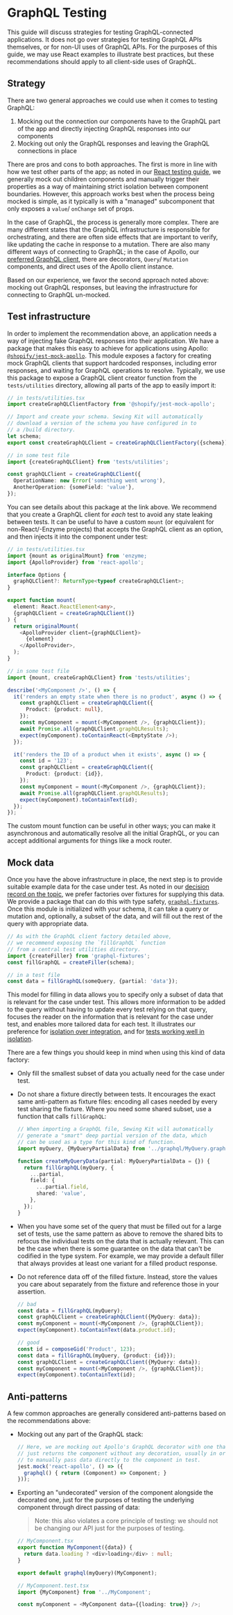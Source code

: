 # GraphQL Testing

This guide will discuss strategies for testing GraphQL-connected applications. It does not go over strategies for testing GraphQL APIs themselves, or for non-UI uses of GraphQL APIs. For the purposes of this guide, we may use React examples to illustrate best practices, but these recommendations should apply to all client-side uses of GraphQL.

## Strategy

There are two general approaches we could use when it comes to testing GraphQL:

1. Mocking out the connection our components have to the GraphQL part of the app and directly injecting GraphQL responses into our components
1. Mocking out only the GraphQL responses and leaving the GraphQL connections in place

There are pros and cons to both approaches. The first is more in line with how we test other parts of the app; as noted in our [React testing guide](../React/Testing.md), we generally mock out children components and manually trigger their properties as a way of maintaining strict isolation between component boundaries. However, this approach works best when the process being mocked is simple, as it typically is with a "managed" subcomponent that only exposes a `value`/ `onChange` set of props.

In the case of GraphQL, the process is generally more complex. There are many different states that the GraphQL infrastructure is responsible for orchestrating, and there are often side effects that are important to verify, like updating the cache in response to a mutation. There are also many different ways of connecting to GraphQL; in the case of Apollo, our [preferred GraphQL client](../../Decision%20records/02%20-%20Use%20Apollo%20as%20our%20GraphQL%20client.md), there are decorators, `Query`/ `Mutation` components, and direct uses of the Apollo client instance.

Based on our experience, we favor the second approach noted above: mocking out GraphQL responses, but leaving the infrastructure for connecting to GraphQL un-mocked.

## Test infrastructure

In order to implement the recommendation above, an application needs a way of injecting fake GraphQL responses into their application. We have a package that makes this easy to achieve for applications using Apollo: [`@shopify/jest-mock-apollo`](https://github.com/Shopify/quilt/tree/master/packages/jest-mock-apollo). This module exposes a factory for creating mock GraphQL clients that support hardcoded responses, including error responses, and waiting for GraphQL operations to resolve. Typically, we use this package to expose a GraphQL client creator function from the `tests/utilities` directory, allowing all parts of the app to easily import it:

```ts
// in tests/utilities.tsx
import createGraphQLClientFactory from '@shopify/jest-mock-apollo';

// Import and create your schema. Sewing Kit will automatically
// download a version of the schema you have configured in to
// a /build directory.
let schema;
export const createGraphQLClient = createGraphQLClientFactory({schema});

// in some test file
import {createGraphQLClient} from 'tests/utilities';

const graphQLClient = createGraphQLClient({
  OperationName: new Error('something went wrong'),
  AnotherOperation: {someField: 'value'},
});
```

You can see details about this package at the link above. We recommend that you create a GraphQL client for *each* test to avoid any state leaking between tests. It can be useful to have a custom `mount` (or equivalent for non-React/-Enzyme projects) that accepts the GraphQL client as an option, and then injects it into the component under test:

```ts
// in tests/utilities.tsx
import {mount as originalMount} from 'enzyme;
import {ApolloProvider} from 'react-apollo';

interface Options {
  graphQLClient?: ReturnType<typeof createGraphQLClient>;
}

export function mount(
  element: React.ReactElement<any>,
  {graphQLClient = createGraphQLClient()}
) {
  return originalMount(
    <ApolloProvider client={graphQLClient}>
      {element}
    </ApolloProvider>,
  );
}

// in some test file
import {mount, createGraphQLClient} from 'tests/utilities';

describe('<MyComponent />', () => {
  it('renders an empty state when there is no product', async () => {
    const graphQLClient = createGraphQLClient({
      Product: {product: null},
    });
    const myComponent = mount(<MyComponent />, {graphQLClient});
    await Promise.all(graphQLClient.graphQLResults);
    expect(myComponent).toContainReact(<EmptyState />);
  });

  it('renders the ID of a product when it exists', async () => {
    const id = '123';
    const graphQLClient = createGraphQLClient({
      Product: {product: {id}},
    });
    const myComponent = mount(<MyComponent />, {graphQLClient});
    await Promise.all(graphQLClient.graphQLResults);
    expect(myComponent).toContainText(id);
  });
});
```

The custom mount function can be useful in other ways; you can make it asynchronous and automatically resolve all the initial GraphQL, or you can accept additional arguments for things like a mock router.

## Mock data

Once you have the above infrastructure in place, the next step is to provide suitable example data for the case under test. As noted in our [decision record on the topic](../../07%20-%20We%20use%20factories%20instead%20of%20fixtures%20for%20GraphQL%20tests), we prefer factories over fixtures for supplying this data. We provide a package that can do this with type safety, [`graphql-fixtures`](https://github.com/Shopify/graphql-tools-web/tree/master/packages/graphql-fixtures). Once this module is initialized with your schema, it can take a query or mutation and, optionally, a subset of the data, and will fill out the rest of the query with appropriate data.

```ts
// As with the GraphQL client factory detailed above,
// we recommend exposing the `fillGraphQL` function
// from a central test utilities directory.
import {createFiller} from 'graphql-fixtures';
const fillGraphQL = createFiller(schema);

// in a test file
const data = fillGraphQL(someQuery, {partial: 'data'});
```

This model for filling in data allows you to specify only a subset of data that is relevant for the case under test. This allows more information to be added to the query without having to update every test relying on that query, focuses the reader on the information that is relevant for the case under test, and enables more tailored data for each test. It illustrates our preference for [isolation over integration](../../Principles/4%20-%20Isolation%20over%20integration), and for [tests working well in isolation](../Testing#tests-should-work-and-be-useful-in-isolation).

There are a few things you should keep in mind when using this kind of data factory:

* Only fill the smallest subset of data you actually need for the case under test.

* Do not share a fixture directly between tests. It encourages the exact same anti-pattern as fixture files: encoding all cases needed by every test sharing the fixture. Where you need some shared subset, use a function that calls `fillGraphQL`:

  ```ts
  // When importing a GraphQL file, Sewing Kit will automatically
  // generate a "smart" deep partial version of the data, which
  // can be used as a type for this kind of function.
  import myQuery, {MyQueryPartialData} from '../graphql/MyQuery.graphql';

  function createMyQueryData(partial: MyQueryPartialData = {}) {
    return fillGraphQL(myQuery, {
      ...partial,
      field: {
        ...partial.field,
        shared: 'value',
      },
    });
  }
  ```

* When you have some set of the query that must be filled out for a large set of tests, use the same pattern as above to remove the shared bits to refocus the individual tests on the data that is actually relevant. This can be the case when there is some guarantee on the data that can't be codified in the type system. For example, we may provide a default filler that always provides at least one variant for a filled product response.

* Do not reference data off of the filled fixture. Instead, store the values you care about separately from the fixture and reference those in your assertion.

  ```ts
  // bad
  const data = fillGraphQL(myQuery);
  const graphQLClient = createGraphQLClient({MyQuery: data});
  const myComponent = mount(<MyComponent />, {graphQLClient});
  expect(myComponent).toContainText(data.product.id);

  // good
  const id = composeGid('Product', 123);
  const data = fillGraphQL(myQuery, {product: {id}});
  const graphQLClient = createGraphQLClient({MyQuery: data});
  const myComponent = mount(<MyComponent />, {graphQLClient});
  expect(myComponent).toContainText(id);
  ```

## Anti-patterns

A few common approaches are generally considered anti-patterns based on the recommendations above:

* Mocking out any part of the GraphQL stack:

  ```ts
  // Here, we are mocking out Apollo's GraphQL decorator with one that
  // just returns the component without any decoration, usually in order
  // to manually pass data directly to the component in test.
  jest.mock('react-apollo', () => ({
    graphql() { return (Component) => Component; } 
  }));
  ```

* Exporting an "undecorated" version of the component alongside the decorated one, just for the purposes of testing the underlying component through direct passing of data:

  > Note: this also violates a core principle of testing: we should not be changing our API just for the purposes of testing.

  ```ts
  // MyComponent.tsx
  export function MyComponent({data}) {
    return data.loading ? <div>loading</div> : null;
  }

  export default graphql(myQuery)(MyComponent);

  // MyComponent.test.tsx
  import {MyComponent} from '../MyComponent';

  const myComponent = <MyComponent data={{loading: true}} />;
  ```
